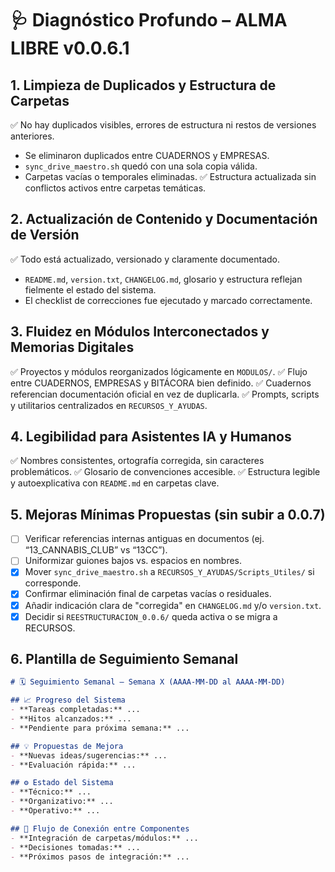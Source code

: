 # 🩺 Diagnóstico Profundo – ALMA LIBRE v0.0.6.1

## 1. Limpieza de Duplicados y Estructura de Carpetas

✅ No hay duplicados visibles, errores de estructura ni restos de versiones anteriores.
- Se eliminaron duplicados entre CUADERNOS y EMPRESAS.
- `sync_drive_maestro.sh` quedó con una sola copia válida.
- Carpetas vacías o temporales eliminadas.
✅ Estructura actualizada sin conflictos activos entre carpetas temáticas.

## 2. Actualización de Contenido y Documentación de Versión

✅ Todo está actualizado, versionado y claramente documentado.
- `README.md`, `version.txt`, `CHANGELOG.md`, glosario y estructura reflejan fielmente el estado del sistema.
- El checklist de correcciones fue ejecutado y marcado correctamente.

## 3. Fluidez en Módulos Interconectados y Memorias Digitales

✅ Proyectos y módulos reorganizados lógicamente en `MODULOS/`.
✅ Flujo entre CUADERNOS, EMPRESAS y BITÁCORA bien definido.
✅ Cuadernos referencian documentación oficial en vez de duplicarla.
✅ Prompts, scripts y utilitarios centralizados en `RECURSOS_Y_AYUDAS`.

## 4. Legibilidad para Asistentes IA y Humanos

✅ Nombres consistentes, ortografía corregida, sin caracteres problemáticos.
✅ Glosario de convenciones accesible.
✅ Estructura legible y autoexplicativa con `README.md` en carpetas clave.

## 5. Mejoras Mínimas Propuestas (sin subir a 0.0.7)

- [ ] Verificar referencias internas antiguas en documentos (ej. “13_CANNABIS_CLUB” vs “13CC”).
- [ ] Uniformizar guiones bajos vs. espacios en nombres.
- [x] Mover `sync_drive_maestro.sh` a `RECURSOS_Y_AYUDAS/Scripts_Utiles/` si corresponde.
- [x] Confirmar eliminación final de carpetas vacías o residuales.
- [x] Añadir indicación clara de "corregida" en `CHANGELOG.md` y/o `version.txt`.
- [x] Decidir si `REESTRUCTURACION_0.0.6/` queda activa o se migra a RECURSOS.

## 6. Plantilla de Seguimiento Semanal

```markdown
# 🗓️ Seguimiento Semanal – Semana X (AAAA-MM-DD al AAAA-MM-DD)

## 📈 Progreso del Sistema  
- **Tareas completadas:** ...
- **Hitos alcanzados:** ...
- **Pendiente para próxima semana:** ...

## 💡 Propuestas de Mejora  
- **Nuevas ideas/sugerencias:** ...
- **Evaluación rápida:** ...

## ⚙️ Estado del Sistema  
- **Técnico:** ...
- **Organizativo:** ...
- **Operativo:** ...

## 🔗 Flujo de Conexión entre Componentes  
- **Integración de carpetas/módulos:** ...
- **Decisiones tomadas:** ...
- **Próximos pasos de integración:** ...
```

